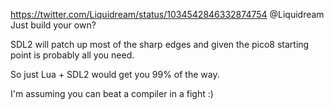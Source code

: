 https://twitter.com/Liquidream/status/1034542846332874754 @Liquidream Just build your own?

SDL2 will patch up most of the sharp edges and given the pico8 starting point is probably all you need.

So just Lua + SDL2 would get you 99% of the way.

I'm assuming you can beat a compiler in a fight :)